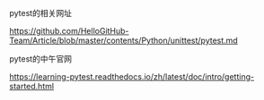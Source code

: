 pytest的相关网址

https://github.com/HelloGitHub-Team/Article/blob/master/contents/Python/unittest/pytest.md

pytest的中午官网

https://learning-pytest.readthedocs.io/zh/latest/doc/intro/getting-started.html